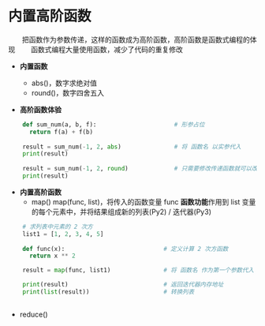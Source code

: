 # 内置高阶函数
&emsp;&emsp;把函数作为参数传递，这样的函数成为高阶函数，高阶函数是函数式编程的体现
&emsp;&emsp;函数式编程大量使用函数，减少了代码的重复修改
* **内置函数**
  * abs()，数字求绝对值
  * round()，数字四舍五入
    

        
* **高阶函数体验**


```python
    def sum_num(a, b, f):                      # 形参占位
      return f(a) + f(b)            
     
    result = sum_num(-1, 2, abs)               # 将 函数名 以实参代入
    print(result)
    
    result = sum_num(-1, 2, round)             # 只需要修改传递函数就可以改变整个函数作用
    print(result)

```

* **内置高阶函数**
  *  map()
map(func, list)，将传入的函数变量 func **函数功能**作用到 list 变量的每个元素中，并将结果组成新的列表(Py2) / 迭代器(Py3)



```python
    # 求列表中元素的 2 次方
    list1 = [1, 2, 3, 4, 5]
    
    def func(x):                            # 定义计算 2 次方函数
      return x ** 2

    result = map(func, list1)               # 将 函数名 作为第一个参数代入

    print(result)                           # 返回迭代器内存地址
    print(list(result))                     # 转换列表
 
```


  
  *  reduce()









